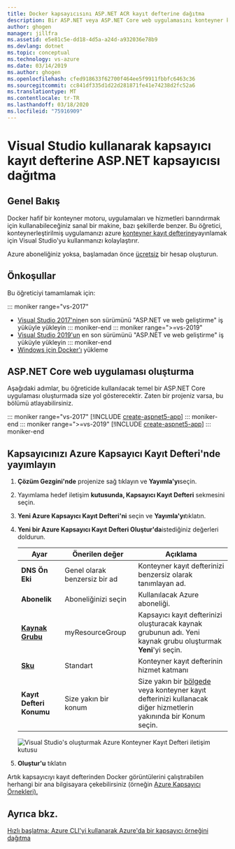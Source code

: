 ```yaml
---
title: Docker kapsayıcısını ASP.NET ACR kayıt defterine dağıtma
description: Bir ASP.NET veya ASP.NET Core web uygulamasını konteyner kayıt defterine dağıtmak için Visual Studio Container Tools'u nasıl kullanacağınızı öğrenin
author: ghogen
manager: jillfra
ms.assetid: e5e81c5e-dd18-4d5a-a24d-a932036e78b9
ms.devlang: dotnet
ms.topic: conceptual
ms.technology: vs-azure
ms.date: 03/14/2019
ms.author: ghogen
ms.openlocfilehash: cfed918633f62700f464ee5f9911fbbfc6463c36
ms.sourcegitcommit: cc841df335d1d22d281871fe41e74238d2fc52a6
ms.translationtype: MT
ms.contentlocale: tr-TR
ms.lasthandoff: 03/18/2020
ms.locfileid: "75916909"
---
```

# <a name="deploy-an-aspnet-container-to-a-container-registry-using-visual-studio"></a>Visual Studio kullanarak kapsayıcı kayıt defterine ASP.NET kapsayıcısı dağıtma

## <a name="overview"></a>Genel Bakış

Docker hafif bir konteyner motoru, uygulamaları ve hizmetleri barındırmak için kullanabileceğiniz sanal bir makine, bazı şekillerde benzer.
Bu öğretici, konteynerleştirilmiş uygulamanızı azure [konteyner kayıt defterine](https://azure.microsoft.com/services/container-registry)yayınlamak için Visual Studio'yu kullanmanızı kolaylaştırır.

Azure aboneliğiniz yoksa, başlamadan önce [ücretsiz](https://azure.microsoft.com/free/dotnet/?utm_source=acr-publish-doc&utm_medium=docs&utm_campaign=docs) bir hesap oluşturun.

## <a name="prerequisites"></a>Önkoşullar

Bu öğreticiyi tamamlamak için:

::: moniker range="vs-2017"
* [Visual Studio 2017'nin](https://visualstudio.microsoft.com/vs/older-downloads/?utm_medium=microsoft&utm_source=docs.microsoft.com&utm_campaign=vs+2017+download)en son sürümünü "ASP.NET ve web geliştirme" iş yüküyle yükleyin
::: moniker-end
::: moniker range=">=vs-2019"
* [Visual Studio 2019'un](https://visualstudio.microsoft.com/downloads) en son sürümünü "ASP.NET ve web geliştirme" iş yüküyle yükleyin
::: moniker-end
* [Windows için Docker'ı](https://docs.docker.com/docker-for-windows/install/) yükleme

## <a name="create-an-aspnet-core-web-app"></a>ASP.NET Core web uygulaması oluşturma
Aşağıdaki adımlar, bu öğreticide kullanılacak temel bir ASP.NET Core uygulaması oluşturmada size yol gösterecektir. Zaten bir projeniz varsa, bu bölümü atlayabilirsiniz.

::: moniker range="vs-2017"
[!INCLUDE [create-aspnet5-app](../azure/includes/create-aspnet5-app.md)]
::: moniker-end
::: moniker range=">=vs-2019"
[!INCLUDE [create-aspnet5-app](../azure/includes/vs-2019/create-aspnet5-app-2019.md)]
::: moniker-end

## <a name="publish-your-container-to-azure-container-registry"></a>Kapsayıcınızı Azure Kapsayıcı Kayıt Defteri'nde yayımlayın
1. **Çözüm Gezgini'nde** projenize sağ tıklayın ve **Yayımla'yı**seçin.
2. Yayımlama hedef iletişim **kutusunda, Kapsayıcı Kayıt Defteri** sekmesini seçin.
3. **Yeni Azure Kapsayıcı Kayıt Defteri'ni** seçin ve **Yayımla'yı**tıklatın.
4. **Yeni bir Azure Kapsayıcı Kayıt Defteri Oluştur'da**istediğiniz değerleri doldurun.

    | Ayar      | Önerilen değer  | Açıklama                                |
    | ------------ |  ------- | -------------------------------------------------- |
    | **DNS Ön Eki** | Genel olarak benzersiz bir ad | Konteyner kayıt defterinizi benzersiz olarak tanımlayan ad. |
    | **Abonelik** | Aboneliğinizi seçin | Kullanılacak Azure aboneliği. |
    | **[Kaynak Grubu](/azure/azure-resource-manager/resource-group-overview)** | myResourceGroup |  Kapsayıcı kayıt defterinizi oluşturacak kaynak grubunun adı. Yeni kaynak grubu oluşturmak **Yeni**'yi seçin.|
    | **[Sku](/azure/container-registry/container-registry-skus)** | Standart | Konteyner kayıt defterinin hizmet katmanı  |
    | **Kayıt Defteri Konumu** | Size yakın bir konum | Size yakın bir [bölgede](https://azure.microsoft.com/regions/) veya konteyner kayıt defterinizi kullanacak diğer hizmetlerin yakınında bir Konum seçin. |

    ![Visual Studio's oluşturmak Azure Konteyner Kayıt Defteri iletişim kutusu](media/hosting-web-apps-in-docker/vs-acr-provisioning-dialog.png)

5. **Oluştur'u** tıklatın

Artık kapsayıcıyı kayıt defterinden Docker görüntülerini çalıştırabilen herhangi bir ana bilgisayara çekebilirsiniz (örneğin [Azure Kapsayıcı Örnekleri).](/azure/container-instances/container-instances-tutorial-deploy-app)

## <a name="see-also"></a>Ayrıca bkz.

[Hızlı başlatma: Azure CLI'yi kullanarak Azure'da bir kapsayıcı örneğini dağıtma](/azure/container-instances/container-instances-quickstart)

